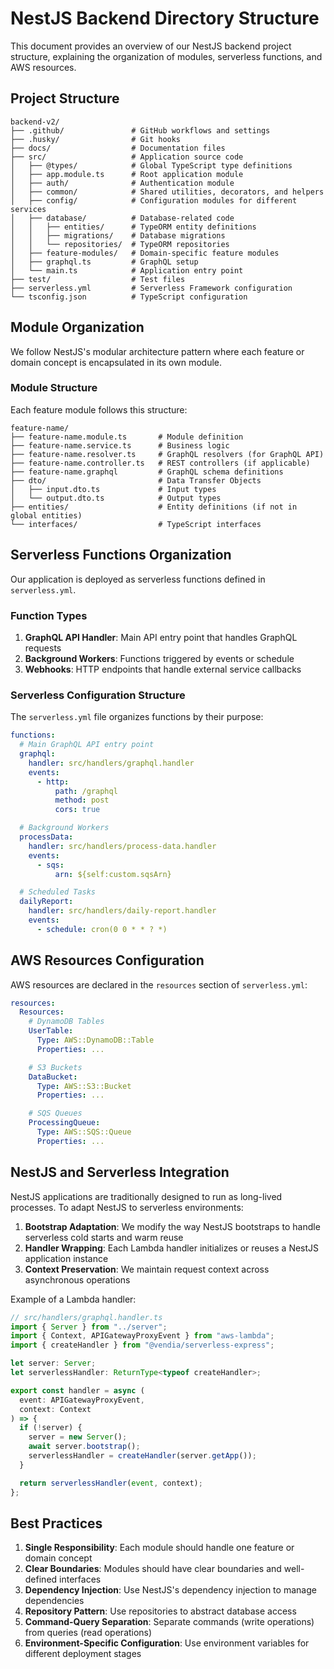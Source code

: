 # NestJS Backend Directory Structure

This document provides an overview of our NestJS backend project structure, explaining the organization of modules, serverless functions, and AWS resources.

## Project Structure

```
backend-v2/
├── .github/               # GitHub workflows and settings
├── .husky/                # Git hooks
├── docs/                  # Documentation files
├── src/                   # Application source code
│   ├── @types/            # Global TypeScript type definitions
│   ├── app.module.ts      # Root application module
│   ├── auth/              # Authentication module
│   ├── common/            # Shared utilities, decorators, and helpers
│   ├── config/            # Configuration modules for different services
│   ├── database/          # Database-related code
│   │   ├── entities/      # TypeORM entity definitions
│   │   ├── migrations/    # Database migrations
│   │   └── repositories/  # TypeORM repositories
│   ├── feature-modules/   # Domain-specific feature modules
│   ├── graphql.ts         # GraphQL setup
│   └── main.ts            # Application entry point
├── test/                  # Test files
├── serverless.yml         # Serverless Framework configuration
└── tsconfig.json          # TypeScript configuration
```

## Module Organization

We follow NestJS's modular architecture pattern where each feature or domain concept is encapsulated in its own module.

### Module Structure

Each feature module follows this structure:

```
feature-name/
├── feature-name.module.ts       # Module definition
├── feature-name.service.ts      # Business logic
├── feature-name.resolver.ts     # GraphQL resolvers (for GraphQL API)
├── feature-name.controller.ts   # REST controllers (if applicable)
├── feature-name.graphql         # GraphQL schema definitions
├── dto/                         # Data Transfer Objects
│   ├── input.dto.ts             # Input types
│   └── output.dto.ts            # Output types
├── entities/                    # Entity definitions (if not in global entities)
└── interfaces/                  # TypeScript interfaces
```

## Serverless Functions Organization

Our application is deployed as serverless functions defined in `serverless.yml`.

### Function Types

1. **GraphQL API Handler**: Main API entry point that handles GraphQL requests
2. **Background Workers**: Functions triggered by events or schedule
3. **Webhooks**: HTTP endpoints that handle external service callbacks

### Serverless Configuration Structure

The `serverless.yml` file organizes functions by their purpose:

```yaml
functions:
  # Main GraphQL API entry point
  graphql:
    handler: src/handlers/graphql.handler
    events:
      - http:
          path: /graphql
          method: post
          cors: true

  # Background Workers
  processData:
    handler: src/handlers/process-data.handler
    events:
      - sqs:
          arn: ${self:custom.sqsArn}

  # Scheduled Tasks
  dailyReport:
    handler: src/handlers/daily-report.handler
    events:
      - schedule: cron(0 0 * * ? *)
```

## AWS Resources Configuration

AWS resources are declared in the `resources` section of `serverless.yml`:

```yaml
resources:
  Resources:
    # DynamoDB Tables
    UserTable:
      Type: AWS::DynamoDB::Table
      Properties: ...

    # S3 Buckets
    DataBucket:
      Type: AWS::S3::Bucket
      Properties: ...

    # SQS Queues
    ProcessingQueue:
      Type: AWS::SQS::Queue
      Properties: ...
```

## NestJS and Serverless Integration

NestJS applications are traditionally designed to run as long-lived processes. To adapt NestJS to serverless environments:

1. **Bootstrap Adaptation**: We modify the way NestJS bootstraps to handle serverless cold starts and warm reuse
2. **Handler Wrapping**: Each Lambda handler initializes or reuses a NestJS application instance
3. **Context Preservation**: We maintain request context across asynchronous operations

Example of a Lambda handler:

```typescript
// src/handlers/graphql.handler.ts
import { Server } from "../server";
import { Context, APIGatewayProxyEvent } from "aws-lambda";
import { createHandler } from "@vendia/serverless-express";

let server: Server;
let serverlessHandler: ReturnType<typeof createHandler>;

export const handler = async (
  event: APIGatewayProxyEvent,
  context: Context
) => {
  if (!server) {
    server = new Server();
    await server.bootstrap();
    serverlessHandler = createHandler(server.getApp());
  }

  return serverlessHandler(event, context);
};
```

## Best Practices

1. **Single Responsibility**: Each module should handle one feature or domain concept
2. **Clear Boundaries**: Modules should have clear boundaries and well-defined interfaces
3. **Dependency Injection**: Use NestJS's dependency injection to manage dependencies
4. **Repository Pattern**: Use repositories to abstract database access
5. **Command-Query Separation**: Separate commands (write operations) from queries (read operations)
6. **Environment-Specific Configuration**: Use environment variables for different deployment stages
